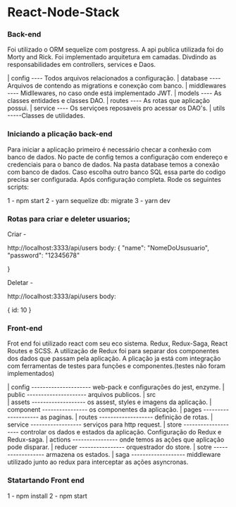 # React-Node-Stack



### Back-end
Foi utilizado o ORM sequelize com postgress.
A api publica utilizada foi do Morty and Rick.
Foi implementado arquitetura em camadas. Divdindo as responsabilidades em controllers, services e Daos.


| config        ---- Todos arquivos relacionados a configuração.
| database      ---- Arquivos de contendo as migrations e conexção com banco.
| middlewares   ---- Midllewares, no caso onde está implementado JWT.
| models        ---- As classes entidades e classes DAO.
| routes        ---- As rotas que aplicação possui.
| service       ---- Os serviçoes reposaveis pro acessar os DAO's.
| utils         -----Classes de utilidades.


### Iniciando a plicação back-end
Para iniciar a aplicação primeiro é necessário checar a conhexão com banco de dados. No pacte de config temos a configuração com endereço e credenciais para o banco de dados. Na pasta database temos  a conexão com banco de dados. Caso escolha outro banco SQL essa parte do codigo precisa ser configurada. Após configuração completa.
Rode os seguintes scripts:

1 - npm start
2 - yarn sequelize db: migrate
3 - yarn dev
### Rotas para criar e deleter usuarios;

Criar - 

http://localhost:3333/api/users
body: 
{
	"name": "NomeDoUsusuario",
	"password": "12345678"

}

Deletar -

http://localhost:3333/api/users
body: 

{
  id: 10
}


### Front-end
Frot end foi utilizado react com seu eco sistema. Redux, Redux-Saga, React Routes e  SCSS.
A utilização de Redux foi para separar dos componentes dos dados que passam pela aplicação. 
A plicação ja está com integração com ferramentas de testes para funções e componentes.(testes não foram implementados)

| config ---------------------  web-pack e configurações do jest, enzyme.
| public --------------------- arquivos publicos.
| src     
  | assets ------------------- os assest, styles e imagens da aplicação.
  | component ---------------- os componentes da aplicação.
  | pages -------------------- as paginas. 
  | routes ------------------- definição de rotas.
  | service ------------------ serviços para http request.
  | store --------------------  controlar os dados e estados da aplicação. Configuração do Redux e Redux-saga.
    | actions ---------------- onde temos as ações que aplicação pode disparar.
    | reducer ---------------- orquestrador do store.
    | sotre ------------------ armazena os estados.
    | saga ------------------- middleware utilizado junto ao redux para interceptar as ações asyncronas. 


### Statartando Front end
1 - npm install
2 - npm start


